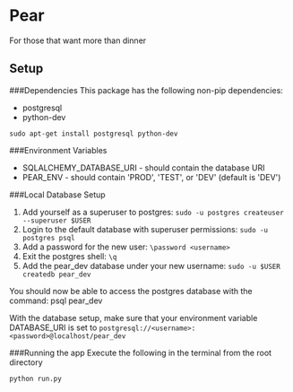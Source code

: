 Pear
===============

For those that want more than dinner


Setup
----------------------
###Dependencies
This package has the following non-pip dependencies:
+ postgresql
+ python-dev
```
sudo apt-get install postgresql python-dev
```

###Environment Variables
+ SQLALCHEMY\_DATABASE\_URI - should contain the database URI
+ PEAR_ENV - should contain 'PROD', 'TEST', or 'DEV' (default is 'DEV')

###Local Database Setup
1. Add yourself as a superuser to postgres:
```sudo -u postgres createuser --superuser $USER```
2. Login to the default database with superuser permissions:
```sudo -u postgres psql```
3. Add a password for the new user:
```\password <username>```
4. Exit the postgres shell:
```\q```
5. Add the pear_dev database under your new username:
```sudo -u $USER createdb pear_dev```

You should now be able to access the postgres database with the command: psql pear_dev

With the database setup, make sure that your environment variable DATABASE_URI is set to ```postgresql://<username>:<password>@localhost/pear_dev```

###Running the app
Execute the following in the terminal from the root directory
```
python run.py
```
